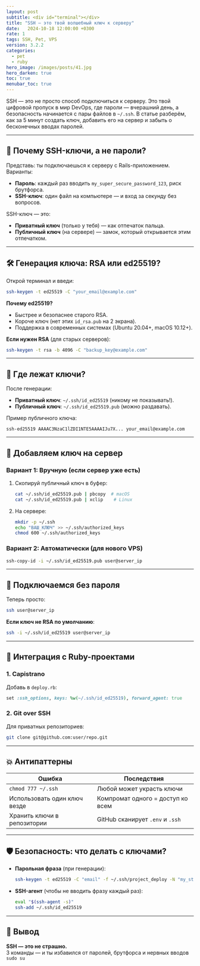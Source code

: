 ```yaml
---
layout: post
subtitle: <div id="terminal"></div>
title: "SSH — это твой волшебный ключ к серверу"
date:   2024-10-18 12:00:00 +0300
rate: 1
tags: SSH, Pet, VPS
version: 3.2.2
categories:
  - pet
  - ruby
hero_image: /images/posts/41.jpg
hero_darken: true
toc: true
menubar_toc: true
---
```

SSH — это не просто способ подключиться к серверу. Это твой цифровой пропуск в мир DevOps, где пароли — вчерашний день, а безопасность начинается с пары файлов в `~/.ssh`. В статье разберём, как за 5 минут создать ключ, добавить его на сервер и забыть о бесконечных вводах паролей.

---

## 🔐 Почему SSH-ключи, а не пароли?

Представь: ты подключаешься к серверу с Rails-приложением. Варианты:
- **Пароль**: каждый раз вводить `my_super_secure_password_123`, риск брутфорса.
- **SSH-ключ**: один файл на компьютере — и вход за секунду без вопросов.

SSH-ключ — это:
- **Приватный ключ** (только у тебя) — как отпечаток пальца.
- **Публичный ключ** (на сервере) — замок, который открывается этим отпечатком.

---

## 🛠 Генерация ключа: RSA или ed25519?

Открой терминал и введи:

```bash
ssh-keygen -t ed25519 -C "your_email@example.com"
```

**Почему ed25519?**
- Быстрее и безопаснее старого RSA.
- Короче ключ (нет этих `id_rsa.pub` на 2 экрана).
- Поддержка в современных системах (Ubuntu 20.04+, macOS 10.12+).

**Если нужен RSA** (для старых серверов):

```bash
ssh-keygen -t rsa -b 4096 -C "backup_key@example.com"
```

---

## 📂 Где лежат ключи?

После генерации:
- **Приватный ключ**: `~/.ssh/id_ed25519` (никому не показывать!).
- **Публичный ключ**: `~/.ssh/id_ed25519.pub` (можно раздавать).

Пример публичного ключа:
```
ssh-ed25519 AAAAC3NzaC1lZDI1NTE5AAAAIJu7X... your_email@example.com
```

---

## 🚪 Добавляем ключ на сервер

### Вариант 1: Вручную (если сервер уже есть)
1. Скопируй публичный ключ в буфер:
   ```bash
   cat ~/.ssh/id_ed25519.pub | pbcopy  # macOS
   cat ~/.ssh/id_ed25519.pub | xclip    # Linux
   ```
2. На сервере:
   ```bash
   mkdir -p ~/.ssh
   echo "ВАШ_КЛЮЧ" >> ~/.ssh/authorized_keys
   chmod 600 ~/.ssh/authorized_keys
   ```

### Вариант 2: Автоматически (для нового VPS)
```bash
ssh-copy-id -i ~/.ssh/id_ed25519.pub user@server_ip
```

---

## 🔌 Подключаемся без пароля

Теперь просто:
```bash
ssh user@server_ip
```

**Если ключ не RSA по умолчанию**:
```bash
ssh -i ~/.ssh/id_ed25519 user@server_ip
```

---

## 🧩 Интеграция с Ruby-проектами

### 1. Capistrano
Добавь в `deploy.rb`:
```ruby
set :ssh_options, keys: %w(~/.ssh/id_ed25519), forward_agent: true
```

### 2. Git over SSH
Для приватных репозиториев:
```bash
git clone git@github.com:user/repo.git
```

---

## 💥 Антипаттерны

| Ошибка                          | Последствия                     |
|---------------------------------|---------------------------------|
| `chmod 777 ~/.ssh`             | Любой может украсть ключи       |
| Использовать один ключ везде    | Компромат одного = доступ ко всем |
| Хранить ключи в репозитории     | GitHub сканирует `.env` и `.ssh` |

---

## 🛡️ Безопасность: что делать с ключами?

- **Парольная фраза** (при генерации):
  ```bash
  ssh-keygen -t ed25519 -C "email" -f ~/.ssh/project_deploy -N "my_strong_passphrase"
  ```
- **SSH-агент** (чтобы не вводить фразу каждый раз):
  ```bash
  eval "$(ssh-agent -s)"
  ssh-add ~/.ssh/id_ed25519
  ```

---

## 🧾 Вывод

**SSH — это не страшно.**  
3 команды — и ты избавился от паролей, брутфорса и нервных вводов `sudo su`

